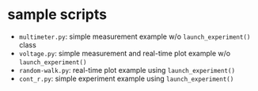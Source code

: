 # sample scripts

- `multimeter.py`: simple measurement example w/o `launch_experiment()` class
- `voltage.py`: simple measurement and real-time plot example w/o `launch_experiment()`
- `random-walk.py`: real-time plot example using `launch_experiment()`
- `cont_r.py`: simple experiment example using `launch_experiment()`
